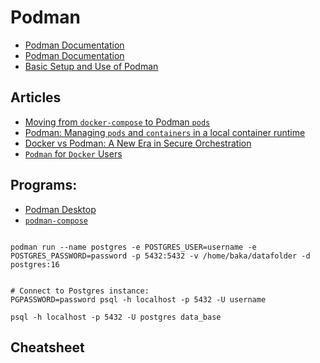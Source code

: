 # Podman
- [Podman Documentation](https://docs.podman.io/en/latest/Introduction.html)
- [Podman Documentation](https://podman.io/docs)
- [Basic Setup and Use of Podman](https://github.com/containers/podman/blob/main/docs/tutorials/podman_tutorial.md)

## Articles
- [Moving from `docker-compose` to Podman `pods`](https://www.redhat.com/sysadmin/compose-podman-pods)
- [Podman: Managing `pods` and `containers` in a local container runtime](https://developers.redhat.com/blog/2019/01/15/podman-managing-containers-pods?intcmp=701f20000012ngPAAQ&extIdCarryOver=true&sc_cid=701f2000001OH6fAAG#)
- [Docker vs Podman: A New Era in Secure Orchestration](https://levelup.gitconnected.com/docker-vs-podman-a-new-era-in-secure-orchestration-957ea2123098)
- [`Podman` for `Docker` Users](https://gcore.com/learning/podman-for-docker-users/)



## Programs:
- [Podman Desktop](https://podman-desktop.io/)
- [`podman-compose`](https://github.com/containers/podman-compose)




```

podman run --name postgres -e POSTGRES_USER=username -e POSTGRES_PASSWORD=password -p 5432:5432 -v /home/baka/datafolder -d postgres:16


# Connect to Postgres instance:
PGPASSWORD=password psql -h localhost -p 5432 -U username

psql -h localhost -p 5432 -U postgres data_base
```


## Cheatsheet


